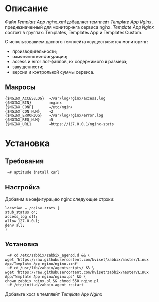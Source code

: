 # Описание
Файл *Template App nginx.xml* добавляет темплейт *Template App Nginx*, предназначенный для мониторинга сервиса nginx. *Template App Nginx* состоит в группах: Templates, Templates App и Templates Custom.

С использованием данного темплейта осуществляется мониторинг:
- производительности;
- изменения конфигурации;
- access и error лог-файлов, их содержимого и размера;
- запущенности;
- версии и контрольной суммы сервиса.

## Макросы
```text
{$NGINX_ACCESSLOG}	⇒/var/log/nginx/access.log
{$NGINX_BIN}		⇒nginx
{$NGINX_CONF}		⇒/etc/nginx
{$NGINX_CON_NUM}	⇒2
{$NGINX_ERRORLOG}	⇒/var/log/nginx/error.log
{$NGINX_REQ_NUM}	⇒5
{$NGINX_URL}		⇒https://127.0.0.1/nginx-stats
```

# Установка
## Требования
```
 ~# aptitude install curl
```

## Настройка
Добавим в конфигурацию nginx следующие строки:
```
location = /nginx-stats {
stub_status on;
access_log off;
allow 127.0.0.1;
deny all;
}
```
## Установка
```
 ~# cd /etc/zabbix/zabbix_agentd.d && \
wget 'https://raw.githubusercontent.com/kviset/zabbix/master/Linux App/Template App nginx/nginx.conf'
 ~# cd /usr/lib/zabbix/agentscripts/ && \
wget 'https://raw.githubusercontent.com/kviset/zabbix/master/Linux App/Template App nginx/nginx.pl' && \
chown zabbix nginx.pl && chmod 550 nginx.pl
 ~# /etc/init.d/zabbix-agent restart
```

Добавьте хост в темплейт *Template App Nginx*

